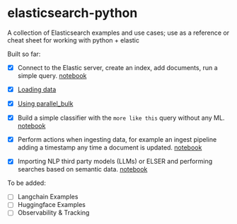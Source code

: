 # elasticsearch-python
A collection of Elasticsearch examples and use cases; use as a reference or cheat sheet for working with python + elastic

Built so far:
- [X] Connect to the Elastic server, create an index, add documents, run a simple query.
[notebook](/Simple%20Query.ipynb)
- [X] [Loading data](loading_data.py)
- [X] [Using parallel_bulk](using_parallel_bulk.py) 
- [X] Build a simple classifier with the `more like this` query without any ML. [notebook](/Classifier%20with%20MLT%20Query.ipynb)
- [X] Perform actions when ingesting data, for example an ingest pipeline adding a timestamp any time a document is updated. [notebook](/Ingest%20pipelines%20with%20timestamps.ipynb)
- [X] Importing NLP third party models (LLMs) or ELSER and performing searches based on semantic data.
[notebook](/Elastic%20LLM%20Models%20and%20Semantic%20Search.ipynb)


To be added:
- [ ] Langchain Examples
- [ ] Huggingface Examples
- [ ] Observability & Tracking
